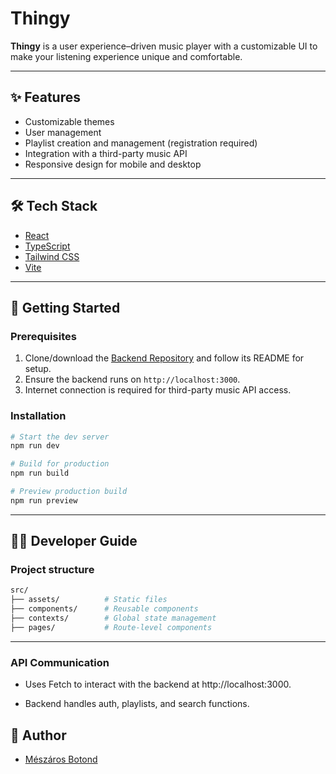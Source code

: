 # Thingy

**Thingy** is a user experience–driven music player with a customizable UI to make your listening experience unique and comfortable.

---

## ✨ Features

- Customizable themes
- User management
- Playlist creation and management (registration required)
- Integration with a third-party music API
- Responsive design for mobile and desktop

---

## 🛠️ Tech Stack

- [React](https://reactjs.org/)
- [TypeScript](https://www.typescriptlang.org/)
- [Tailwind CSS](https://tailwindcss.com/)
- [Vite](https://vitejs.dev/)

---

## 🚀 Getting Started

### Prerequisites

1. Clone/download the [Backend Repository](https://github.com/BroGamesJaj/BackThingy) and follow its README for setup.
2. Ensure the backend runs on `http://localhost:3000`.
3. Internet connection is required for third-party music API access.

### Installation

```bash
# Start the dev server
npm run dev

# Build for production
npm run build

# Preview production build
npm run preview
```

---

## 👨‍💻 Developer Guide

### Project structure

```bash
src/
├── assets/          # Static files
├── components/      # Reusable components
├── contexts/        # Global state management
├── pages/           # Route-level components
```

---

### API Communication

- Uses Fetch to interact with the backend at http://localhost:3000.

- Backend handles auth, playlists, and search functions.

## 👤 Author
- <a href="https://github.com/MBotond21">Mészáros Botond</a>